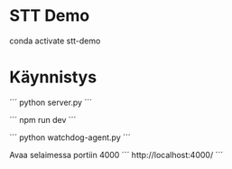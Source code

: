 # STT Demo

conda activate stt-demo


# Käynnistys

´´´
python server.py
´´´

´´´
npm run dev
´´´

´´´
python watchdog-agent.py
´´´

Avaa selaimessa portiin 4000
´´´
http://localhost:4000/
´´´